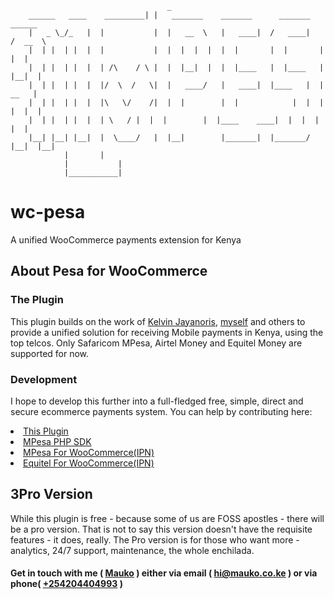                                        _
		______   ____    _________| |   _______	   _______      _______	   ______
		|   _ \_/_   | 	|           |  |   __  \   |   ____|  /   ____|   /  __  \
		|  | |  | |  | 	|           |  |  |  |  |  |  |       |  |       |  |  |
		|  | |  | |  | 	| /\	/ \ |  |  |__|  |  |  |____   |  |____   |  |__|  |
		|  | |  | |  | 	|/  \  /   \|  |   ____/   |   ____|  |____   |  |   __   |
		|  | |  | |  | 	|\   \/	   /|  |  |        |  |            |  |  |  |  |  |
		|  | |  | |  | 	| \	  / |  |  |        |  |____    ____|  |  |  |  |  |
		|__| |__| |__|	|  \____/   |  |__|        |_______|  |_______/  |__|  |__|
				|	    |
				|           |
				|___________|
						
# wc-pesa
A unified WooCommerce payments extension for Kenya

## About Pesa for WooCommerce

### The Plugin
<p>This plugin builds on the work of <a href="https://github.com/moshthepitt/woocommerce-lipa-na-mpesa">Kelvin Jayanoris</a>, <a href="https://github.com/ModoPesa/wc-mpesa">myself</a> and others to provide a unified solution for receiving Mobile payments in Kenya, using the top telcos. Only Safaricom MPesa, Airtel Money and Equitel Money are supported for now.</p>

### Development
<p>I hope to develop this further into a full-fledged free, simple, direct and secure ecommerce payments system. You can help by contributing here:</p>
<li><a href="https://github.com/ModoPesa/wc-pesa">This Plugin</a></li>
<li><a href="https://github.com/ModoPesa/mpesa-php">MPesa PHP SDK</a></li>
<li><a href="https://github.com/ModoPesa/wc-mpesa">MPesa For WooCommerce(IPN)</a></li>
<li><a href="https://github.com/ModoPesa/wc-equitel">Equitel For WooCommerce(IPN)</a></li>

## 3Pro Version
<p>While this plugin is free - because some of us are FOSS apostles - there will be a pro version. That is not to say this version doesn't have the requisite features - it does, really. The Pro version is for those who want more - analytics, 24/7 support, maintenance, the whole enchilada.</p>

<h4>Get in touch with me ( <a href="https://mauko.co.ke/">Mauko</a> ) either via email ( <a href="mail-to:hi@mauko.co.ke">hi@mauko.co.ke</a> ) or via phone( <a href="tel:+254204404993">+254204404993</a> )</h4>
